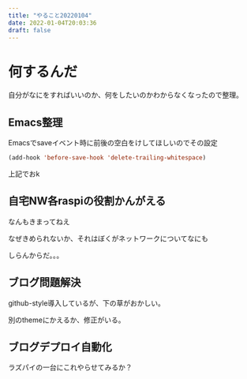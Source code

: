 ```yaml
---
title: "やること20220104"
date: 2022-01-04T20:03:36
draft: false
---
```

# 何するんだ

自分がなにをすればいいのか、何をしたいのかわからなくなったので整理。

## Emacs整理

Emacsでsaveイベント時に前後の空白をけしてほしいのでその設定

```lisp
(add-hook 'before-save-hook 'delete-trailing-whitespace)
```

上記でおk

## 自宅NW各raspiの役割かんがえる

なんもきまってねえ

なぜきめられないか、それはぼくがネットワークについてなにも

しらんからだ。。。

## ブログ問題解決

github-style導入しているが、下の草がおかしい。

別のthemeにかえるか、修正がいる。

## ブログデプロイ自動化

ラズパイの一台にこれやらせてみるか？
